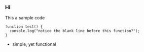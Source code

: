 ### Hi
This a sample code
```
function test() {
  console.log("notice the blank line before this function?");
}
```
- simple, yet functional
